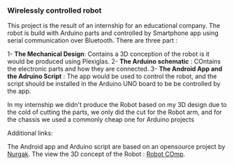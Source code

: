 ### Wirelessly controlled robot

This project is the result of an internship for an educational company. 
The robot is build with Arduino parts and controlled by Smartphone app using serial communication over Bluetooth.
There are three part :

1- **The Mechanical Design**: Contains a 3D conception of the robot is it would be produced using Plexiglas.
2- **The Arduino schematic** : COntains the electronic parts and how they are connected.
3- **The Android App and the Adruino Script** : The app would be used to control the robot, and the script should be installed in the Arduino UNO board to be be controlled by the app.

In my internship we didn't produce the Robot based on my 3D design due to the cold of cutting the parts, we only did the cut for the Robot arm, and for the chassis we used a commonly cheap one for Arduino projects

Additional links:

The Android app and Arduino script are based on an opensource project by  [Nurgak]( https://github.com/Nurgak/Android-Bluetooth-Remote-Control).
The view the 3D concept of the Robot : [Robot COmp](https://a360.co/3p0acsz).


